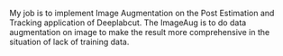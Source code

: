 My job is to implement Image Augmentation on the Post Estimation and Tracking application of Deeplabcut. The ImageAug is to do data augmentation on image to make the result more comprehensive in the situation of lack of training data.
